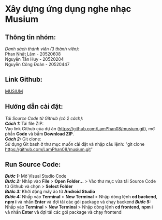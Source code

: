 # Xây dựng ứng dụng nghe nhạc Musium
## Thông tin nhóm:  
*Danh sách thành viên (3 thành viên):*  
Phan Nhật Lâm - 20520608  
Nguyễn Tấn Huy - 20520204   
Nguyễn Công Đoàn - 20520447
## Link Github:  
[MUSIUM](https://github.com/LamPhan08/musium.git)
## Hướng dẫn cài đặt:
*Tải Source Code từ Github (có 2 cách):*   
***Cách 1:*** Tải file ZIP:  
Vào link Github của dự án (https://github.com/LamPhan08/musium.git), mở phần **Code** và bấm **Download ZIP**.  
***Cách 2:*** Git clone:  
Sử dụng Git bash ở thư mục muốn cài đặt và nhập câu lệnh: "git clone https://github.com/LamPhan08/musium.git"
## Run Source Code:   
***Bước 1:*** Mở Visual Studio Code  
***Bước 2:*** Nhấp vào **File** > **Open Folder...** > Vào thư mục vừa tải Source Code từ Github và chọn > **Select Folder**  
***Bước 3:*** Khởi động máy ảo từ **Android Studio**  
***Bước 4:*** Nhấp vào **Terminal** > **New Terminal** > Nhập dòng lệnh **cd backend**, **npm i** và nhấn **Enter** và đợi tải các gói package và chạy backend
***Bước 5:*** Nhấp vào **Terminal** > **New Terminal** > Nhập dòng lệnh **cd frontend**, **npm i** và nhấn **Enter** và đợi tải các gói package và chạy frontend
